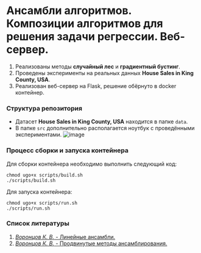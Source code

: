 # Ансамбли алгоритмов. Композиции алгоритмов для решения задачи регрессии. Веб-сервер.

1. Реализованы методы **случайный лес** и **градиентный бустинг**.
2. Проведены эксперименты на реальных данных **House Sales in King County, USA**.
3. Реализован веб-сервер на Flask, решение обёрнуто в docker контейнер.

### Структура репозитория
* Датасет **House Sales in King County, USA** находится в папке `data`.  
* В папке `src` дополнительно располагается ноутбук с проведёнными экспериментами.
![image](https://user-images.githubusercontent.com/90242691/156245170-a6606bab-bb1e-45fe-a3f2-83b57ed67759.png)

### Процесс сборки и запуска контейнера
Для сборки контейнера необходимо выполнить следующий код:
```
chmod ugo+x scripts/build.sh
./scripts/build.sh
```

Для запуска контейнера:
```
chmod ugo+x scripts/run.sh
./scripts/run.sh
```

### Список литературы
1. [*Воронцов К. В.* - Линейные ансамбли.](http://www.machinelearning.ru/wiki/images/3/3a/Voron-ML-Compositions1-slides.pdf)
2. [*Воронцов К. В.* - Продвинутые методы ансамблирования.](http://www.machinelearning.ru/wiki/images/2/21/Voron-ML-Compositions-slides2.pdf)
